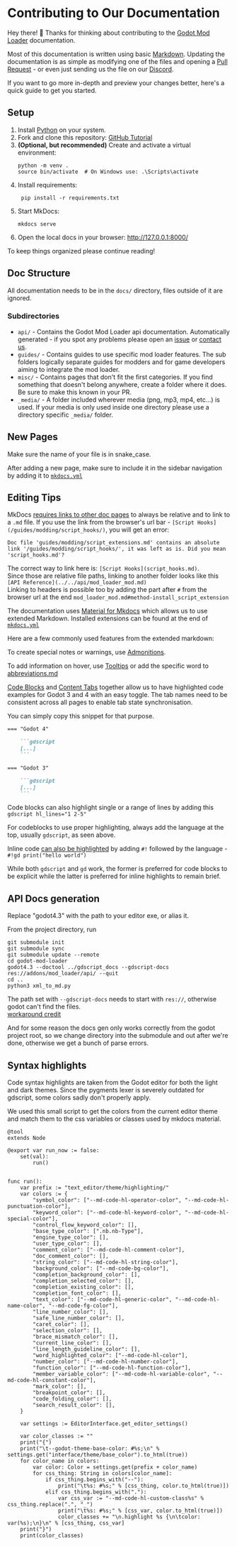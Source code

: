 # Contributing to Our Documentation
Hey there! 🎉 Thanks for thinking about contributing to the [Godot Mod Loader](https://github.com/GodotModding/godot-mod-loader) documentation. 

Most of this documentation is written using basic [Markdown](https://www.markdownguide.org/basic-syntax/). 
Updating the documentation is as simple as modifying one of the files and opening a [Pull Request](https://docs.github.com/en/pull-requests/collaborating-with-pull-requests/proposing-changes-to-your-work-with-pull-requests/about-pull-requests) - 
or even just sending us the file on our [Discord](https://discord.godotmodding.com/).

If you want to go more in-depth and preview your changes better, here's a quick guide to get you started.

## Setup

1. Install [Python](https://docs.python.org/3/using/index.html) on your system.
2. Fork and clone this repository: [GitHub Tutorial](https://docs.github.com/en/pull-requests/collaborating-with-pull-requests/working-with-forks/fork-a-repo)
3. **(Optional, but recommended)** Create and activate a virtual environment:
   ```shell
   python -m venv .
   source bin/activate  # On Windows use: .\Scripts\activate
   ```
5. Install requirements:
   ```shell
    pip install -r requirements.txt
    ```
6. Start MkDocs: 
    ```shell
    mkdocs serve
    ```
7. Open the local docs in your browser: http://127.0.0.1:8000/

To keep things organized please continue reading!

## Doc Structure
All documentation needs to be in the `docs/` directory, files outside of it are ignored.

### Subdirectories
- `api/` - Contains the Godot Mod Loader api documentation. Automatically generated - if you spot any problems please open an [issue](https://github.com/GodotModding/gmlwiki/issues) or [contact us](https://discord.godotmodding.com/).
- `guides/` - Contains guides to use specific mod loader features. The sub folders logically separate guides for modders and for game developers aiming to integrate the mod loader.
- `misc/` - Contains pages that don't fit the first categories. If you find something that doesn't belong anywhere, create a folder where it does. Be sure to make this known in your PR.
- `_media/` - A folder included wherever media (png, mp3, mp4, etc...) is used. If your media is only used inside one directory please use a directory specific `_media/` folder.

## New Pages
Make sure the name of your file is in snake_case.

After adding a new page, make sure to include it in the sidebar navigation by adding it to [`mkdocs.yml`](./mkdocs.yml)

## Editing Tips

MkDocs [requires links to other doc pages](https://www.mkdocs.org/user-guide/writing-your-docs/#internal-links) 
to always be relative and to link to a `.md` file. If you use the link from the browser's 
url bar - `[Script Hooks](/guides/modding/script_hooks/)`, you will get an error:
```
Doc file 'guides/modding/script_extensions.md' contains an absolute link '/guides/modding/script_hooks/', it was left as is. Did you mean 'script_hooks.md'?
```
The correct way to link here is: `[Script Hooks](script_hooks.md)`.   
Since those are relative file paths, linking to another folder looks like this `[API Reference](../../api/mod_loader_mod.md)`   
Linking to headers is possible too by adding the part after `#` from the browser url at the end `mod_loader_mod.md#method-install_script_extension`

The documentation uses [Material for Mkdocs](https://squidfunk.github.io/mkdocs-material/)
which allows us to use extended Markdown. Installed extensions can be found at the end of [`mkdocs.yml`](./mkdocs.yml)

Here are a few commonly used features from the extended markdown:

To create special notes or warnings, use [Admonitions](https://squidfunk.github.io/mkdocs-material/reference/admonitions/).

To add information on hover, use [Tooltips](https://squidfunk.github.io/mkdocs-material/reference/tooltips/#usage) or 
add the specific word to [abbreviations.md](includes/abbreviations.md) 

[Code Blocks](https://squidfunk.github.io/mkdocs-material/reference/code-blocks/) and 
[Content Tabs](https://squidfunk.github.io/mkdocs-material/reference/content-tabs/) 
together allow us to have highlighted code examples for Godot 3 and 4 with an easy toggle. 
The tab names need to be consistent across all pages to enable tab state synchronisation.

You can simply copy this snippet for that purpose.
```markdown
=== "Godot 4"

    ```gdscript
    [...]
    ```

=== "Godot 3"

    ```gdscript
    [...]
    ```
```

Code blocks can also highlight single or a range of lines by adding this   
`gdscript hl_lines="1 2-5"`

For codeblocks to use proper highlighting, always add the language at the top, usually `gdscript`, as seen above.

Inline code [can also be highlighted](https://squidfunk.github.io/mkdocs-material/reference/code-blocks/#highlighting-inline-code-blocks)
by adding `#!` followed by the language - `#!gd print("hello world")`

While both `gdscript` and `gd` work, the former is preferred for code blocks to be explicit while the latter
is preferred for inline highlights to remain brief.

## API Docs generation

Replace "godot4.3" with the path to your editor exe, or alias it. 

From the project directory, run

```shell
git submodule init
git submodule sync
git submodule update --remote
cd godot-mod-loader
godot4.3 --doctool ../gdscript_docs --gdscript-docs res://addons/mod_loader/api/ --quit
cd ..
python3 xml_to_md.py
```

The path set with `--gdscript-docs` needs to start with `res://`, otherwise godot can't find the files.   
[workaround credit](https://github.com/godotengine/godot/issues/84579#issuecomment-1873346477)

And for some reason the docs gen only works correctly from the godot project root, so we change directory into
the submodule and out after we're done, otherwise we get a bunch of parse errors.

## Syntax highlights

Code syntax highlights are taken from the Godot editor for both the light and dark themes.
Since the pygments lexer is severely outdated for gdscript, some colors sadly
don't properly apply.

We used this small script to get the colors from the current editor theme and match
them to the css variables or classes used by mkdocs material.

```gdscript
@tool
extends Node

@export var run_now := false:
	set(val):
		run()


func run():
	var prefix := "text_editor/theme/highlighting/"
	var colors := {
		"symbol_color": ["--md-code-hl-operator-color", "--md-code-hl-punctuation-color"],
		"keyword_color": ["--md-code-hl-keyword-color", "--md-code-hl-special-color"],
		"control_flow_keyword_color": [],
		"base_type_color": [".nb.nb-Type"],
		"engine_type_color": [],
		"user_type_color": [],
		"comment_color": ["--md-code-hl-comment-color"],
		"doc_comment_color": [],
		"string_color": ["--md-code-hl-string-color"],
		"background_color": ["--md-code-bg-color"],
		"completion_background_color": [],
		"completion_selected_color": [],
		"completion_existing_color": [],
		"completion_font_color": [],
		"text_color": ["--md-code-hl-generic-color", "--md-code-hl-name-color", "--md-code-fg-color"],
		"line_number_color": [],
		"safe_line_number_color": [],
		"caret_color": [],
		"selection_color": [],
		"brace_mismatch_color": [],
		"current_line_color": [],
		"line_length_guideline_color": [],
		"word_highlighted_color": ["--md-code-hl-color"],
		"number_color": ["--md-code-hl-number-color"],
		"function_color": ["--md-code-hl-function-color"],
		"member_variable_color": ["--md-code-hl-variable-color", "--md-code-hl-constant-color"],
		"mark_color": [],
		"breakpoint_color": [],
		"code_folding_color": [],
		"search_result_color": [],
	}

	var settings := EditorInterface.get_editor_settings()

	var color_classes := ""
	print("{")
	print("\t--godot-theme-base-color: #%s;\n" % settings.get("interface/theme/base_color").to_html(true))
	for color_name in colors:
		var color: Color = settings.get(prefix + color_name)
		for css_thing: String in colors[color_name]:
			if css_thing.begins_with("--"):
				print("\t%s: #%s;" % [css_thing, color.to_html(true)])
			elif css_thing.begins_with("."):
				var css_var := "--md-code-hl-custom-class%s" % css_thing.replace(".", "_")
				print("\t%s: #%s;" % [css_var, color.to_html(true)])
				color_classes += "\n.highlight %s {\n\tcolor: var(%s);\n}\n" % [css_thing, css_var]
	print("}")
	print(color_classes)
```
